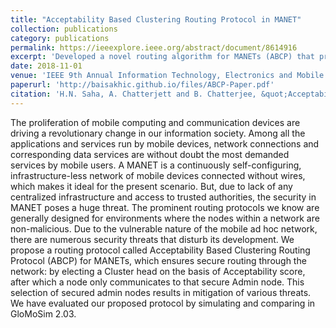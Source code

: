 ```yaml
---
title: "Acceptability Based Clustering Routing Protocol in MANET"
collection: publications
category: publications
permalink: https://ieeexplore.ieee.org/abstract/document/8614916
excerpt: 'Developed a novel routing algorithm for MANETs (ABCP) that provides the system with a secure, hierarchical and energy efficient routing protocol.'
date: 2018-11-01
venue: 'IEEE 9th Annual Information Technology, Electronics and Mobile Communication Conference (IEMCON)'
paperurl: 'http://baisakhic.github.io/files/ABCP-Paper.pdf'
citation: 'H.N. Saha, A. Chatterjett and B. Chatterjee, &quot;Acceptability Based Clustering Routing Protocol in MANET,&quot; <i> 2018 IEEE 9th Annual Information Technology, Electronics and Mobile Communication Conference (IEMCON), Vancouver, BC, Canada, 2019, pp. 1051-1060,</i> doi: 10.1109/IEMCON.2019.8936304.'
---
```


The proliferation of mobile computing and communication devices are driving a revolutionary change in our information society. Among all the applications and services run by mobile devices, network connections and corresponding data services are without doubt the most demanded services by mobile users. A MANET is a continuously self-configuring, infrastructure-less network of mobile devices connected without wires, which makes it ideal for the present scenario. But, due to lack of any centralized infrastructure and access to trusted authorities, the security in MANET poses a huge threat. The prominent routing protocols we know are generally designed for environments where the nodes within a network are non-malicious. Due to the vulnerable nature of the mobile ad hoc network, there are numerous security threats that disturb its development. We propose a routing protocol called Acceptability Based Clustering Routing Protocol (ABCP) for MANETs, which ensures secure routing through the network: by electing a Cluster head on the basis of Acceptability score, after which a node only communicates to that secure Admin node. This selection of secured admin nodes results in mitigation of various threats. We have evaluated our proposed protocol by simulating and comparing in GloMoSim 2.03.